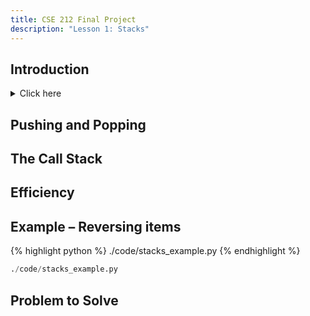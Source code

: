 ```yaml
---
title: CSE 212 Final Project
description: "Lesson 1: Stacks"
---
```


<!-- # Lesson 1 - Stack -->

<!-- - [Introduction](#Introduction)
- [Pushing and Popping](#Pushing-and-Popping)
- [The Call Stack](#The-Call-Stack)
- [Efficiency](#Efficiency)
- [Example – Reversing items](#Example-–-Reversing-items)
- [Problem to Solve](#Problem-to-Solve) -->

## Introduction

<details><summary>Click here</summary>
<!-- ```py -->
<!-- ``` -->
<!-- @@include[stacks_solution.py](code/stacks_solution.py) -->
</details>

## Pushing and Popping
## The Call Stack
## Efficiency
## Example – Reversing items

{% highlight python %}
./code/stacks_example.py
{% endhighlight %}

```py
./code/stacks_example.py
```

## Problem to Solve
